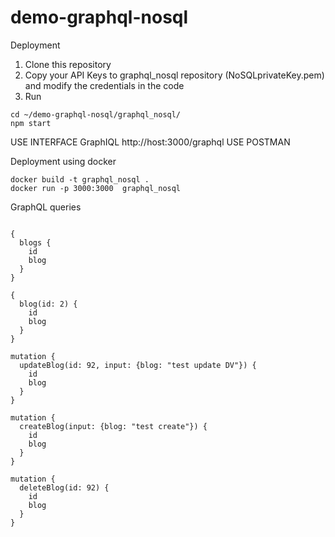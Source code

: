 # demo-graphql-nosql

Deployment
1. Clone this repository
2. Copy your API Keys to graphql_nosql repository (NoSQLprivateKey.pem) and modify the credentials in the code
3. Run

````
cd ~/demo-graphql-nosql/graphql_nosql/
npm start
````

USE INTERFACE GraphIQL http://host:3000/graphql
USE POSTMAN

Deployment using docker

````
docker build -t graphql_nosql .
docker run -p 3000:3000  graphql_nosql 
````

GraphQL queries
````

{
  blogs {
    id
    blog
  }
}

{
  blog(id: 2) {
    id
    blog
  }
}

mutation {
  updateBlog(id: 92, input: {blog: "test update DV"}) {
    id
	blog
  }
}

mutation {
  createBlog(input: {blog: "test create"}) {
    id
	blog
  }
}

mutation {
  deleteBlog(id: 92) {
    id
    blog
  }
}
````
